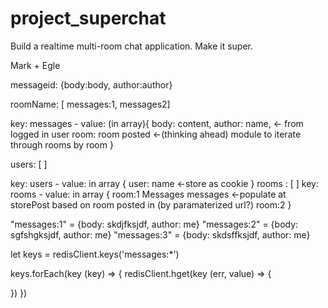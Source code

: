 # project_superchat
Build a realtime multi-room chat application. Make it super.

Mark + Egle

messageid: {body:body, author:author}

roomName: [ messages:1, messages2]

key: messages -
value: (in array){
  body: content,
  author: name, <- from logged in user
  room: room posted <-(thinking ahead) module to iterate through rooms by room
}

users: [ ]

key: users - 
value: in array {
  user: name <-store as cookie
}
rooms : [ ]
key: rooms -
value: in array {
  room:1 Messages messages <-populate at storePost based on room posted in (by paramaterized url?)
  room:2 
}


"messages:1" = {body: skdjfksjdf, author: me}
"messages:2" = {body: sgfshgksjdf, author: me}
"messages:3" = {body: skdsffksjdf, author: me}

let keys = redisClient.keys('messages:*')

keys.forEach(key (key) => {
  redisClient.hget(key (err, value) => {

  })
})